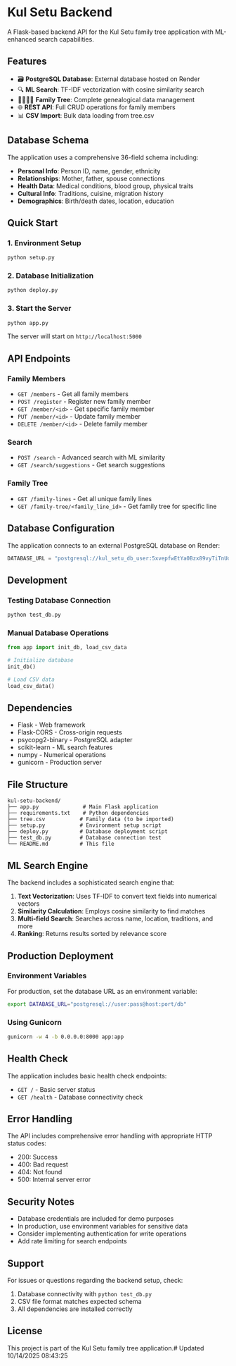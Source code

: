 # Kul Setu Backend

A Flask-based backend API for the Kul Setu family tree application with ML-enhanced search capabilities.

## Features

- 🗃️ **PostgreSQL Database**: External database hosted on Render
- 🔍 **ML Search**: TF-IDF vectorization with cosine similarity search
- 👨‍👩‍👧‍👦 **Family Tree**: Complete genealogical data management
- 🌐 **REST API**: Full CRUD operations for family members
- 📊 **CSV Import**: Bulk data loading from tree.csv

## Database Schema

The application uses a comprehensive 36-field schema including:
- **Personal Info**: Person ID, name, gender, ethnicity
- **Relationships**: Mother, father, spouse connections
- **Health Data**: Medical conditions, blood group, physical traits
- **Cultural Info**: Traditions, cuisine, migration history
- **Demographics**: Birth/death dates, location, education

## Quick Start

### 1. Environment Setup
```bash
python setup.py
```

### 2. Database Initialization
```bash
python deploy.py
```

### 3. Start the Server
```bash
python app.py
```

The server will start on `http://localhost:5000`

## API Endpoints

### Family Members
- `GET /members` - Get all family members
- `POST /register` - Register new family member
- `GET /member/<id>` - Get specific family member
- `PUT /member/<id>` - Update family member
- `DELETE /member/<id>` - Delete family member

### Search
- `POST /search` - Advanced search with ML similarity
- `GET /search/suggestions` - Get search suggestions

### Family Tree
- `GET /family-lines` - Get all unique family lines
- `GET /family-tree/<family_line_id>` - Get family tree for specific line

## Database Configuration

The application connects to an external PostgreSQL database on Render:

```python
DATABASE_URL = "postgresql://kul_setu_db_user:5xvepfwEtYa0Bzx89vyTiTnUqkJWG437@dpg-d3kjv2ffte5s738ehdh0-a.oregon-postgres.render.com/kul_setu_db"
```

## Development

### Testing Database Connection
```bash
python test_db.py
```

### Manual Database Operations
```python
from app import init_db, load_csv_data

# Initialize database
init_db()

# Load CSV data
load_csv_data()
```

## Dependencies

- Flask - Web framework
- Flask-CORS - Cross-origin requests
- psycopg2-binary - PostgreSQL adapter
- scikit-learn - ML search features
- numpy - Numerical operations
- gunicorn - Production server

## File Structure

```
kul-setu-backend/
├── app.py              # Main Flask application
├── requirements.txt    # Python dependencies
├── tree.csv           # Family data (to be imported)
├── setup.py           # Environment setup script
├── deploy.py          # Database deployment script
├── test_db.py         # Database connection test
└── README.md          # This file
```

## ML Search Engine

The backend includes a sophisticated search engine that:

1. **Text Vectorization**: Uses TF-IDF to convert text fields into numerical vectors
2. **Similarity Calculation**: Employs cosine similarity to find matches
3. **Multi-field Search**: Searches across name, location, traditions, and more
4. **Ranking**: Returns results sorted by relevance score

## Production Deployment

### Environment Variables
For production, set the database URL as an environment variable:
```bash
export DATABASE_URL="postgresql://user:pass@host:port/db"
```

### Using Gunicorn
```bash
gunicorn -w 4 -b 0.0.0.0:8000 app:app
```

## Health Check

The application includes basic health check endpoints:
- `GET /` - Basic server status
- `GET /health` - Database connectivity check

## Error Handling

The API includes comprehensive error handling with appropriate HTTP status codes:
- 200: Success
- 400: Bad request
- 404: Not found
- 500: Internal server error

## Security Notes

- Database credentials are included for demo purposes
- In production, use environment variables for sensitive data
- Consider implementing authentication for write operations
- Add rate limiting for search endpoints

## Support

For issues or questions regarding the backend setup, check:
1. Database connectivity with `python test_db.py`
2. CSV file format matches expected schema
3. All dependencies are installed correctly

## License

This project is part of the Kul Setu family tree application.#   U p d a t e d   1 0 / 1 4 / 2 0 2 5   0 8 : 4 3 : 2 5  
 